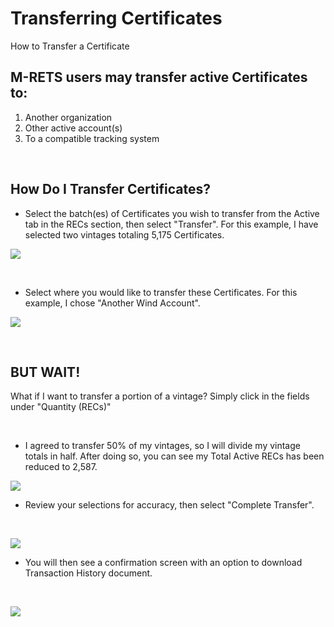 # Transferring Certificates

How to Transfer a Certificate

## M-RETS users may transfer active Certificates to:

1.  Another organization
2.  Other active account(s)
3.  To a compatible tracking system

<br>

## How Do I Transfer Certificates?

-   Select the batch(es) of Certificates you wish to transfer from the Active tab in the RECs section, then select "Transfer". For this example, I have selected two vintages totaling 5,175 Certificates.

![](https://github.com/mrets/photos/blob/master/transferring_certificates1b.png?raw=true)

<br>

-   Select where you would like to transfer these Certificates. For this example, I chose "Another Wind Account".

![](https://github.com/mrets/photos/blob/master/transferring_certificates2b.png?raw=true)

<br>

## BUT WAIT!

What if I want to transfer a portion of a vintage? Simply click in the fields under "Quantity (RECs)"

<br>

-   I agreed to transfer 50% of my vintages, so I will divide my vintage totals in half. After doing so, you can see my Total Active RECs has been reduced to 2,587.

![](https://github.com/mrets/photos/blob/master/transferring_certificates4b.png?raw=true)

-   Review your selections for accuracy, then select "Complete Transfer".

<br>

![](https://github.com/mrets/photos/blob/master/transferring_certificates5.png?raw=true)

-   You will then see a confirmation screen with an option to download Transaction History document.

<br>

![](https://github.com/mrets/photos/blob/master/transferring_certificates6.png?raw=true)
